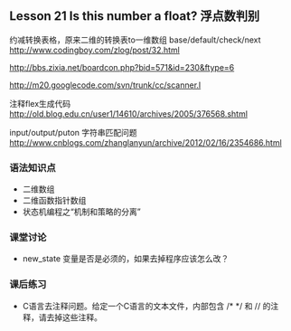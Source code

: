 ## Lesson 21 Is this number a float? 浮点数判别
约减转换表格，原来二维的转换表to一维数组 base/default/check/next
<http://www.codingboy.com/zlog/post/32.html>

<http://bbs.zixia.net/boardcon.php?bid=571&id=230&ftype=6>

<http://m20.googlecode.com/svn/trunk/cc/scanner.l>

注释flex生成代码
<http://old.blog.edu.cn/user1/14610/archives/2005/376568.shtml>

input/output/puton 字符串匹配问题
<http://www.cnblogs.com/zhanglanyun/archive/2012/02/16/2354686.html>

### 语法知识点
* 二维数组
* 二维函数指针数组
* 状态机编程之“机制和策略的分离”
	
### 课堂讨论
* new_state 变量是否是必须的，如果去掉程序应该怎么改？
	
### 课后练习
* C语言去注释问题。给定一个C语言的文本文件，内部包含 /*  */ 和 // 的注释，请去掉这些注释。

